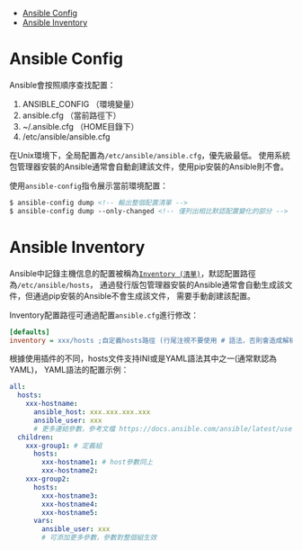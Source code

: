 <!-- TOC -->

- [Ansible Config](#ansible-config)
- [Ansible Inventory](#ansible-inventory)

<!-- /TOC -->



# Ansible Config
Ansible會按照順序查找配置：

1. ANSIBLE_CONFIG （環境變量）
1. ansible.cfg （當前路徑下）
1. ~/.ansible.cfg （HOME目錄下）
1. /etc/ansible/ansible.cfg

在Unix環境下，全局配置為`/etc/ansible/ansible.cfg`，優先級最低。
使用系統包管理器安裝的Ansible通常會自動創建該文件，使用pip安裝的Ansible則不會。

使用`ansible-config`指令展示當前環境配置：

```html
$ ansible-config dump <!-- 輸出整個配置清單 -->
$ ansible-config dump --only-changed <!-- 僅列出相比默認配置變化的部分 -->
```



# Ansible Inventory
Ansible中記錄主機信息的配置被稱為[`Inventory (清單)`](https://docs.ansible.com/ansible/latest/user_guide/intro_inventory.html)，默認配置路徑為`/etc/ansible/hosts`，
通過發行版包管理器安裝的Ansible通常會自動生成該文件，但通過pip安裝的Ansible不會生成該文件，
需要手動創建該配置。

Inventory配置路徑可通過配置`ansible.cfg`進行修改：

```ini
[defaults]
inventory = xxx/hosts ;自定義hosts路徑 (行尾注視不要使用 # 語法，否則會造成解析出錯)
```

根據使用插件的不同，hosts文件支持INI或是YAML語法其中之一(通常默認為YAML)，
YAML語法的配置示例：

```yaml
all:
  hosts:
    xxx-hostname:
      ansible_host: xxx.xxx.xxx.xxx
      ansible_user: xxx
      # 更多連結參數，參考文檔 https://docs.ansible.com/ansible/latest/user_guide/intro_inventory.html#behavioral-parameters
  children:
    xxx-group1: # 定義組
      hosts:
        xxx-hostname1: # host參數同上
        xxx-hostname2:
    xxx-group2:
      hosts:
        xxx-hostname3:
        xxx-hostname4:
        xxx-hostname5:
      vars:
        ansible_user: xxx
        # 可添加更多參數，參數對整個組生效
```
